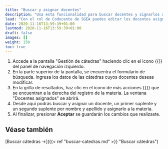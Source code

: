 ```yaml
---
title: "Buscar y asignar docentes"
description: "Usa esta funcionalidad para buscar docentes y signarlos a las materias."
lead: "Con el rol de Codocente de SGEA puedes editar los docentes asignados a una cátedra."
date: 2020-11-16T13:59:39+01:00
lastmod: 2020-11-16T13:59:39+01:00
draft: false
images: []
weight: 150
toc: true
---
```


1. Accede a la pantalla "Gestión de cátedras" haciendo clic en el icono {{<inline-icon image="menu.png" alt="hamburger menu icon">}} del panel de navegación izquierdo.
1. En la parte superior de la pantalla, se encuentra el formulario de búsqueda. Ingresa los datos de las cátedras cuyos docentes deseas modificar.
1. En la grilla de resultados, haz clic en el icono de más acciones {{<inline-icon image="more actions H.png" alt="more actions horizontal icon">}} que se encuentran a la derecha del registro de la materia. La ventana "Docentes asignados" se abrirá.
1. Desde aquí podrás buscar y asignar un docente, un primer suplente y un segundo suplente por nombre y apellido y asignarlo a la materia.
1. Al finalizar, presionar **Aceptar** se guardarán los cambios que realizaste.

## Véase también

[Buscar cátedras →]({{< ref "buscar-catedras.md" >}} "Buscar cátedras")
